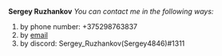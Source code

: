 **Sergey Ruzhankov**
*You can contact me in the following ways:*
1. by phone number: +375298763837
2. by [email](sergeyruzhankov@gmail.com)
3. by discord: Sergey_Ruzhankov(Sergey4846)#1311 
